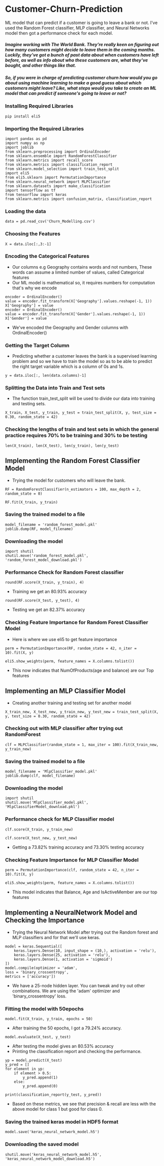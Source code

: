 # Customer-Churn-Prediction
ML model that can predict if a customer is going to leave a bank or not. I've used the Random Forest classifier, MLP classifier, and Neural Networks model then got a performance check for each model.

##### Imagine working with The World Bank. They're really keen on figuring out how many customers might decide to leave them in the coming months. Luckily, they've got a bunch of past data about when customers have left before, as well as info about who these customers are, what they've bought, and other things like that.
##### So, if you were in charge of predicting customer churn how would you go about using machine learning to make a good guess about which customers might leave? Like, what steps would you take to create an ML model that can predict if someone's going to leave or not?

### Installing Required Libraries

``` pip install eli5 ```

### Importing the Required Libraries
```
import pandas as pd
import numpy as np
import joblib
from sklearn.preprocessing import OrdinalEncoder
from sklearn.ensemble import RandomForestClassifier
from sklearn.metrics import recall_score
from sklearn.metrics import classification_report
from sklearn.model_selection import train_test_split
import eli5
from eli5.sklearn import PermutationImportance
from sklearn.neural_network import MLPClassifier
from sklearn.datasets import make_classification
import tensorflow as tf
from tensorflow import keras
from sklearn.metrics import confusion_matrix, classification_report
```
### Loading the data
```
data = pd.read_csv('Churn_Modelling.csv')
```
### Choosing the Features
```
X = data.iloc[:,3:-1]
```
### Encoding the Categorical Features

- Our columns e.g Geography contains words and not numbers, These words can assume a limited number of values, called Categorical features
- Our ML model is mathematical so, it requires numbers for computation that's why we encode
```
encoder = OrdinalEncoder()
value = encoder.fit_transform(X['Geography'].values.reshape(-1, 1))
X['Geography'] = value
encoder = OrdinalEncoder()
value = encoder.fit_transform(X['Gender'].values.reshape(-1, 1))
X['Gender'] = value
```
- We've encoded the Geography and Gender columns with OrdinalEncoder()

### Getting the Target Column
- Predicting whether a customer leaves the bank is a supervised learning problem and so we have to train the model so as to be able to predict the right target variable which is a column of 0s and 1s.
```
y = data.iloc[:, len(data.columns)-1]
```
### Splitting the Data into Train and Test sets
- The function train_test_split will be used to divide our data into training and testing sets.
```
X_train, X_test, y_train, y_test = train_test_split(X, y, test_size = 0.30, random_state = 42)
```
### Checking the lengths of train and test sets in which the general practice requires 70% to be training and 30% to be testing
```
len(X_train), len(X_test), len(y_train), len(y_test)
```
## Implementing the Random Forest Classifier Model
- Trying the model for customers who will leave the bank.
```
RF = RandomForestClassifier(n_estimators = 100, max_depth = 2, random_state = 0)

RF.fit(X_train, y_train)
```
### Saving the trained model to a file
```
model_filename = 'random_forest_model.pkl'
joblib.dump(RF, model_filename)
```
### Downloading the model
```
import shutil
shutil.move('random_forest_model.pkl', 'random_forest_model_download.pkl')
```
### Performance Check for Random Forest classifier
```
round(RF.score(X_train, y_train), 4)
```
- Training we get an 80.93% accuracy
```
round(RF.score(X_test, y_test), 4)
```
- Testing we get an 82.37% accuracy

### Checking Feature Importance for Random Forest Classifier Model

- Here is where we use eli5 to get feature importance
```
perm = PermutationImportance(RF, random_state = 42, n_iter = 10).fit(X, y)

eli5.show_weights(perm, feature_names = X.columns.tolist())
```
- This now indicates that NumOfProducts(age and balance) are our Top features

## Implementing an MLP Classifier Model

- Creating another training and testing set for another model
```
X_train_new, X_test_new, y_train_new, y_test_new = train_test_split(X, y, test_size = 0.30, random_state = 42)
```
### Checking out with MLP classifier after trying out RandomForest
```
clf = MLPClassifier(random_state = 1, max_iter = 100).fit(X_train_new, y_train_new)
```
### Saving the trained model to a file
```
model_filename = 'MlpClassifier_model.pkl'
joblib.dump(clf, model_filename)
```
### Downloading the model
```
import shutil
shutil.move('MlpClassifier_model.pkl', 'MlpClassifierModel_download.pkl')
```
### Performance check for MLP Classifier model
```
clf.score(X_train, y_train_new)
```
```
clf.score(X_test_new, y_test_new)
```
- Getting a 73.82% training accuracy and 73.30% testing accuracy

### Checking Feature Importance for MLP Classifier Model
```
perm = PermutationImportance(clf, random_state = 42, n_iter = 10).fit(X, y)

eli5.show_weights(perm, feature_names = X.columns.tolist())
```
- This model indicates that Balance, Age and IsActiveMember are our top features
## Implementing a NeuralNetwork Model and Checking the Importance
- Trying the Neural Network Model after trying out the Random forest and MLP classifiers and for that we'll use keras.
```
model = keras.Sequential([
    keras.layers.Dense(10, input_shape = (10,), activation = 'relu'),
    keras.layers.Dense(25, activation = 'relu'),
    keras.layers.Dense(1, activation = 'sigmoid')
])
model.compile(optimizer = 'adam',
loss = 'binary_crossentropy',
metrics = ['accuracy'])
```
- We have a 25-node hidden layer. You can tweak and try out other combinations. We are using the 'adam' optimizer and 'binary_crossentropy' loss.
### Fitting the model with 50epochs
```
model.fit(X_train, y_train, epochs = 50)
```
- After training the 50 epochs, I got a 79.24% accuracy.
```
model.evaluate(X_test, y_test)
```
- After testing the model gives an 80.53% accuracy
- Printing the classification report and checking the performance.
```
yp = model.predict(X_test)
y_pred = []
for element in yp:
    if element > 0.5:
        y_pred.append(1)
    else:
        y_pred.append(0)

print(classification_report(y_test, y_pred))
```
- Based on these metrics, we see that precision & recall are less with the above model for class 1 but good for class 0.

### Saving the trained keras model in HDF5 format
```
model.save('keras_neural_network_model.h5')
```
### Downloading the saved model
```
shutil.move('keras_neural_network_model.h5', 'keras_neural_network_model_download.h5')
```
